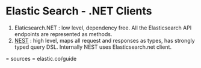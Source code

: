 # Elastic Search - .NET Clients

1. Elaticsearch.NET : low level, dependency free. All the Elasticsearch API endpoints are represented as methods.
2. [NEST](NEST) : high level, maps all request and responses as types, has strongly typed query DSL. Internally NEST uses Elasticsearch.net client.


= sources =
elastic.co/guide

